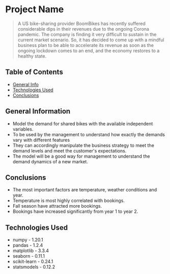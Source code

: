 # Project Name
> A US bike-sharing provider BoomBikes has recently suffered considerable dips in their revenues due to the ongoing Corona pandemic. The company is finding it very difficult to sustain in the current market scenario. So, it has decided to come up with a mindful business plan to be able to accelerate its revenue as soon as the ongoing lockdown comes to an end, and the economy restores to a healthy state. 


## Table of Contents
* [General Info](#general-information)
* [Technologies Used](#technologies-used)
* [Conclusions](#conclusions)

## General Information
- Model the demand for shared bikes with the available independent variables.
- To be used by the management to understand how exactly the demands vary with different features
- They can accordingly manipulate the business strategy to meet the demand levels and meet the customer's expectations. 
- The model will be a good way for management to understand the demand dynamics of a new market. 

## Conclusions
- The most important factors are temperature, weather conditions and year.
- Temperature is most highly correlated with bookings.
- Fall season have attracted more bookings.
- Bookings have increased significantly from year 1 to year 2.


## Technologies Used
- numpy - 1.20.1
- pandas - 1.2.4
- matplotlib - 3.3.4
- seaborn - 0.11.1
- scikit-learn - 0.24.1
- statsmodels - 0.12.2
